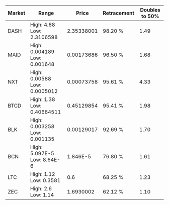 | Market | Range | Price| Retracement | Doubles to 50% |
| --- | --- | --- | --- | --- |
| DASH | High: 4.68<br />Low: 2.3106598 | 2.35338001 | 98.20 % | 1.49 |
| MAID | High: 0.004189<br />Low: 0.001648 | 0.00173686 | 96.50 % | 1.68 |
| NXT | High: 0.00588<br />Low: 0.0005012 | 0.00073758 | 95.61 % | 4.33 |
| BTCD | High: 1.38<br />Low: 0.40664511 | 0.45129854 | 95.41 % | 1.98 |
| BLK | High: 0.003258<br />Low: 0.001135 | 0.00129017 | 92.69 % | 1.70 |
| BCN | High: 5.097E-5<br />Low: 8.64E-6 | 1.846E-5 | 76.80 % | 1.61 |
| LTC | High: 1.12<br />Low: 0.3581 | 0.6 | 68.25 % | 1.23 |
| ZEC | High: 2.6<br />Low: 1.14 | 1.6930002 | 62.12 % | 1.10 |
